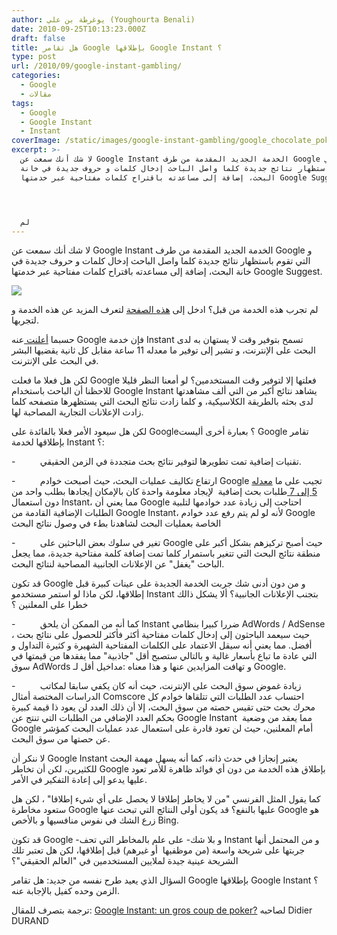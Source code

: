 ```yaml
---
author: يوغرطة بن علي (Youghourta Benali)
date: 2010-09-25T10:13:23.000Z
draft: false
title: هل تقامر Google بإطلاقها Google Instant ؟
type: post
url: /2010/09/google-instant-gambling/
categories:
  - Google
  - مقالات
tags:
  - Google
  - Google Instant
  - Instant
coverImage: /static/images/google-instant-gambling/google_chocolate_poker_chips.jpg
excerpt: >-
  لا شك أنك سمعت عن Google Instant الخدمة الجديد المقدمة من طرف Google و التي
  تقوم باستظهار نتائج جديدة كلما واصل الباحث إدخال كلمات و حروف جديدة في خانة
  البحث، إضافة إلى مساعدته باقتراح كلمات مفتاحية عبر خدمتها Google Suggest.




  لم
---
```

لا شك أنك سمعت عن Google Instant الخدمة الجديد المقدمة من طرف Google و التي تقوم باستظهار نتائج جديدة كلما واصل الباحث إدخال كلمات و حروف جديدة في خانة البحث، إضافة إلى مساعدته باقتراح كلمات مفتاحية عبر خدمتها Google Suggest.

![](/static/images/google-instant-gambling/google_chocolate_poker_chips.jpg)

لم تجرب هذه الخدمة من قبل؟ ادخل إلى [هذه الصفحة](http://www.google.com/instant/) لتعرف المزيد عن هذه الخدمة و لتجربها.

حسبما [أعلنت ](http://googleblog.blogspot.com/2010/09/search-now-faster-than-speed-of-type.html)عنه Google فإن خدمة Instant تسمح بتوفير وقت لا يستهان به لدى البحث على الإنترنت، و تشير إلى توفير ما معدله 11 ساعة مقابل كل ثانية يقضيها البشر في البحث على الإنترنت.

لكن هل فعلا ما فعلت Google فعلتها إلا لتوفير وقت المستخدمين؟ لو أمعنا النظر قليلا للاحظنا أن الباحث باستخدام Google Instant يشاهد نتائج أكبر من التي ألف مشاهدتها لدى بحثه بالطريقة الكلاسيكية، و كلما زادت نتائج البحث التي يستظهرها متصفحه كلما زادت الإعلانات التجارية المصاحبة لها.

لكن هل سيعود الأمر فعلا بالفائدة على Google؟ بعبارة أخرى أليست Google تقامر بإطلاقها لخدمة Instant ؟:

\-          تقنيات إضافية تمت تطويرها لتوفير نتائج بحث متجددة في الزمن الحقيقي.

\-          ارتفاع تكاليف عمليات البحث، حيث أصبحت خوادم Google تجيب على ما [معدله 5 إلى 7 ](http://googleblog.blogspot.com/2010/09/google-instant-behind-scenes.html)طلبات بحث إضافية  لإيجاد معلومة واحدة كان بالإمكان إيجادها بطلب واحد من دون استعمال Instant، مما يعني أن Google احتاجت إلى زيادة عدد خوادمها لتلبية الطلبات الإضافية القادمة من Google Instant، لأنه لو لم يتم رفع عدد خوادم Google الخاصة بعمليات البحث لشاهدنا بطء في وصول نتائج البحث

\-          تغير في سلوك بعض الباحثين على Google حيث أصبح تركيزهم بشكل أكبر على منطقة نتائج البحث التي تتغير باستمرار كلما تمت إضافة كلمة مفتاحية جديدة، مما يجعل الباحث "يغفل" عن الإعلانات الجانبية المصاحبة لنتائج البحث.

قد تكون Google و من دون أدنى شك جربت الخدمة الجديدة على عينات كبيرة قبل إطلاقها، لكن ماذا لو استمر مستخدمو Instant بتجنب الإعلانات الجانبية؟ ألا يشكل ذالك خطرا على المعلنين ؟

\-          كما أنه من الممكن أن يلحق Instant ضررا كبيرا بنظامي AdWords / AdSense ، حيث سيعمد الباحثون إلى إدخال كلمات مفتاحية أكثر فأكثر للحصول على نتائج بحث أفضل. مما يعني أنه سيقل الاعتماد على الكلمات المفتاحية الشهيرة و كثيرة التداول و التي عادة ما تباع بأسعار غالية و بالتالي ستصبح أقل "جاذبية" مما يفقدها من قيمتها في سوق AdWords و تهافت المزايدين عنها و هذا معناه :مداخيل أقل لـ Google.

\-          زيادة غموض سوق البحث على الإنترنت، حيث أنه كان يكفي سابقا لمكاتب الدراسات المختصة أمثال Comscore احتساب عدد الطلبات التي تتلقاها خوادم كل محرك بحث حتى تقيس حصته من سوق البحث، إلا أن ذلك العدد لن يعود ذا قيمة كبيرة بحكم العدد الإضافي من الطلبات التي تنتج عن Google Instant  مما يعقد من وضعية Google أمام المعلنين، حيث لن تعود قادرة على استعمال عدد عمليات البحث كمؤشر عن حصتها من سوق البحث.

لا ننكر أن Google Instant يعتبر إنجازا في حدث ذاته، كما أنه يسهل مهمة البحث للكثيرين، لكن أن تخاطر Google بإطلاق هذه الخدمة من دون أي فوائد ظاهرة للأمر تعود عليها يدعو إلى إعادة التفكير في الأمر.

كما يقول المثل الفرنسي "من لا يخاطر إطلاقا لا يحصل على أي شيء إطلاقا" ، لكن هل ستعود مخاطرة Google عليها بالنفع؟ قد يكون أولى النتائج التي تبحث عنها Google هو زرع الشك في نفوس منافسيها و بالأخص Bing.

قد تكون Google -و بلا شك- على علم بالمخاطر التي تحف Instant و من المحتمل أنها جربتها على شريحة واسعة (من موظفيها  أو غيرهم) قبل إطلاقها، لكن هل تعتبر تلك الشريحة عينية جيدة لملايين المستخدمين في "العالم الحقيقي"؟

السؤال الذي يعيد طرح نفسه من جديد: هل تقامر Google بإطلاقها Google Instant ؟ الزمن وحده كفيل بالإجابة عنه.

ترجمة بتصرف للمقال: [Google Instant: un gros coup de poker?](http://media-tech.blogspot.com/2010/09/google-instant-un-gros-coup-de-poker.html) لصاحبه Didier DURAND
